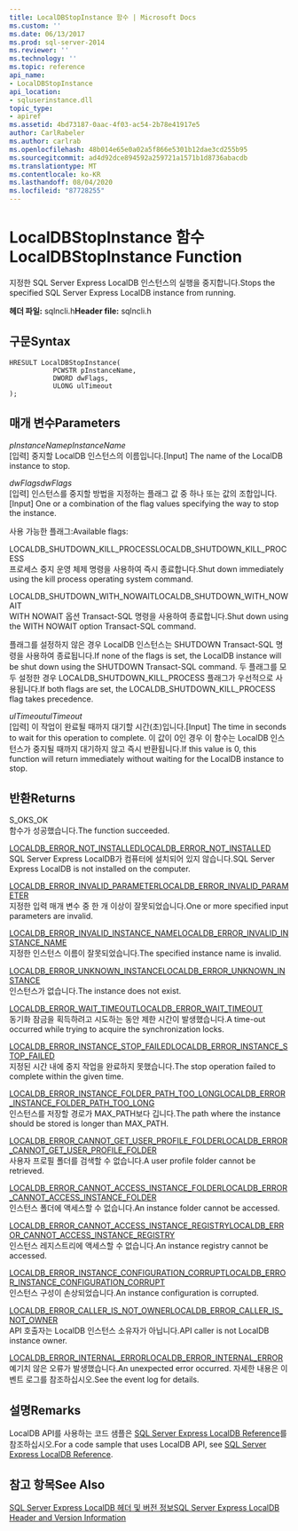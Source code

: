 ```yaml
---
title: LocalDBStopInstance 함수 | Microsoft Docs
ms.custom: ''
ms.date: 06/13/2017
ms.prod: sql-server-2014
ms.reviewer: ''
ms.technology: ''
ms.topic: reference
api_name:
- LocalDBStopInstance
api_location:
- sqluserinstance.dll
topic_type:
- apiref
ms.assetid: 4bd73187-0aac-4f03-ac54-2b78e41917e5
author: CarlRabeler
ms.author: carlrab
ms.openlocfilehash: 48b014e65e0a02a5f866e5301b12dae3cd255b95
ms.sourcegitcommit: ad4d92dce894592a259721a1571b1d8736abacdb
ms.translationtype: MT
ms.contentlocale: ko-KR
ms.lasthandoff: 08/04/2020
ms.locfileid: "87728255"
---
```

# <a name="localdbstopinstance-function"></a><span data-ttu-id="b4681-102">LocalDBStopInstance 함수</span><span class="sxs-lookup"><span data-stu-id="b4681-102">LocalDBStopInstance Function</span></span>
  <span data-ttu-id="b4681-103">지정한 SQL Server Express LocalDB 인스턴스의 실행을 중지합니다.</span><span class="sxs-lookup"><span data-stu-id="b4681-103">Stops the specified SQL Server Express LocalDB instance from running.</span></span>  
  
 <span data-ttu-id="b4681-104">**헤더 파일:** sqlncli.h</span><span class="sxs-lookup"><span data-stu-id="b4681-104">**Header file:** sqlncli.h</span></span>  
  
## <a name="syntax"></a><span data-ttu-id="b4681-105">구문</span><span class="sxs-lookup"><span data-stu-id="b4681-105">Syntax</span></span>  
  
```  
HRESULT LocalDBStopInstance(  
           PCWSTR pInstanceName,  
           DWORD dwFlags,   
           ULONG ulTimeout   
);  
```  
  
## <a name="parameters"></a><span data-ttu-id="b4681-106">매개 변수</span><span class="sxs-lookup"><span data-stu-id="b4681-106">Parameters</span></span>  
 <span data-ttu-id="b4681-107">*pInstanceName*</span><span class="sxs-lookup"><span data-stu-id="b4681-107">*pInstanceName*</span></span>  
 <span data-ttu-id="b4681-108">[입력] 중지할 LocalDB 인스턴스의 이름입니다.</span><span class="sxs-lookup"><span data-stu-id="b4681-108">[Input] The name of the LocalDB instance to stop.</span></span>  
  
 <span data-ttu-id="b4681-109">*dwFlags*</span><span class="sxs-lookup"><span data-stu-id="b4681-109">*dwFlags*</span></span>  
 <span data-ttu-id="b4681-110">[입력] 인스턴스를 중지할 방법을 지정하는 플래그 값 중 하나 또는 값의 조합입니다.</span><span class="sxs-lookup"><span data-stu-id="b4681-110">[Input] One or a combination of the flag values specifying the way to stop the instance.</span></span>  
  
 <span data-ttu-id="b4681-111">사용 가능한 플래그:</span><span class="sxs-lookup"><span data-stu-id="b4681-111">Available flags:</span></span>  
  
 <span data-ttu-id="b4681-112">LOCALDB_SHUTDOWN_KILL_PROCESS</span><span class="sxs-lookup"><span data-stu-id="b4681-112">LOCALDB_SHUTDOWN_KILL_PROCESS</span></span>  
 <span data-ttu-id="b4681-113">프로세스 중지 운영 체제 명령을 사용하여 즉시 종료합니다.</span><span class="sxs-lookup"><span data-stu-id="b4681-113">Shut down immediately using the kill process operating system command.</span></span>  
  
 <span data-ttu-id="b4681-114">LOCALDB_SHUTDOWN_WITH_NOWAIT</span><span class="sxs-lookup"><span data-stu-id="b4681-114">LOCALDB_SHUTDOWN_WITH_NOWAIT</span></span>  
 <span data-ttu-id="b4681-115">WITH NOWAIT 옵션 Transact-SQL 명령을 사용하여 종료합니다.</span><span class="sxs-lookup"><span data-stu-id="b4681-115">Shut down using the WITH NOWAIT option Transact-SQL command.</span></span>  
  
 <span data-ttu-id="b4681-116">플래그를 설정하지 않은 경우 LocalDB 인스턴스는 SHUTDOWN Transact-SQL 명령을 사용하여 종료됩니다.</span><span class="sxs-lookup"><span data-stu-id="b4681-116">If none of the flags is set, the LocalDB instance will be shut down using the SHUTDOWN Transact-SQL command.</span></span> <span data-ttu-id="b4681-117">두 플래그를 모두 설정한 경우 LOCALDB_SHUTDOWN_KILL_PROCESS 플래그가 우선적으로 사용됩니다.</span><span class="sxs-lookup"><span data-stu-id="b4681-117">If both flags are set, the LOCALDB_SHUTDOWN_KILL_PROCESS flag takes precedence.</span></span>  
  
 <span data-ttu-id="b4681-118">*ulTimeout*</span><span class="sxs-lookup"><span data-stu-id="b4681-118">*ulTimeout*</span></span>  
 <span data-ttu-id="b4681-119">[입력] 이 작업이 완료될 때까지 대기할 시간(초)입니다.</span><span class="sxs-lookup"><span data-stu-id="b4681-119">[Input] The time in seconds to wait for this operation to complete.</span></span> <span data-ttu-id="b4681-120">이 값이 0인 경우 이 함수는 LocalDB 인스턴스가 중지될 때까지 대기하지 않고 즉시 반환됩니다.</span><span class="sxs-lookup"><span data-stu-id="b4681-120">If this value is 0, this function will return immediately without waiting for the LocalDB instance to stop.</span></span>  
  
## <a name="returns"></a><span data-ttu-id="b4681-121">반환</span><span class="sxs-lookup"><span data-stu-id="b4681-121">Returns</span></span>  
 <span data-ttu-id="b4681-122">S_OK</span><span class="sxs-lookup"><span data-stu-id="b4681-122">S_OK</span></span>  
 <span data-ttu-id="b4681-123">함수가 성공했습니다.</span><span class="sxs-lookup"><span data-stu-id="b4681-123">The function succeeded.</span></span>  
  
 [<span data-ttu-id="b4681-124">LOCALDB_ERROR_NOT_INSTALLED</span><span class="sxs-lookup"><span data-stu-id="b4681-124">LOCALDB_ERROR_NOT_INSTALLED</span></span>](../express-localdb-error-messages/localdb-error-not-installed.md)  
 <span data-ttu-id="b4681-125">SQL Server Express LocalDB가 컴퓨터에 설치되어 있지 않습니다.</span><span class="sxs-lookup"><span data-stu-id="b4681-125">SQL Server Express LocalDB is not installed on the computer.</span></span>  
  
 [<span data-ttu-id="b4681-126">LOCALDB_ERROR_INVALID_PARAMETER</span><span class="sxs-lookup"><span data-stu-id="b4681-126">LOCALDB_ERROR_INVALID_PARAMETER</span></span>](../express-localdb-error-messages/localdb-error-invalid-parameter.md)  
 <span data-ttu-id="b4681-127">지정한 입력 매개 변수 중 한 개 이상이 잘못되었습니다.</span><span class="sxs-lookup"><span data-stu-id="b4681-127">One or more specified input parameters are invalid.</span></span>  
  
 [<span data-ttu-id="b4681-128">LOCALDB_ERROR_INVALID_INSTANCE_NAME</span><span class="sxs-lookup"><span data-stu-id="b4681-128">LOCALDB_ERROR_INVALID_INSTANCE_NAME</span></span>](../express-localdb-error-messages/localdb-error-invalid-instance-name.md)  
 <span data-ttu-id="b4681-129">지정한 인스턴스 이름이 잘못되었습니다.</span><span class="sxs-lookup"><span data-stu-id="b4681-129">The specified instance name is invalid.</span></span>  
  
 [<span data-ttu-id="b4681-130">LOCALDB_ERROR_UNKNOWN_INSTANCE</span><span class="sxs-lookup"><span data-stu-id="b4681-130">LOCALDB_ERROR_UNKNOWN_INSTANCE</span></span>](../express-localdb-error-messages/localdb-error-unknown-instance.md)  
 <span data-ttu-id="b4681-131">인스턴스가 없습니다.</span><span class="sxs-lookup"><span data-stu-id="b4681-131">The instance does not exist.</span></span>  
  
 [<span data-ttu-id="b4681-132">LOCALDB_ERROR_WAIT_TIMEOUT</span><span class="sxs-lookup"><span data-stu-id="b4681-132">LOCALDB_ERROR_WAIT_TIMEOUT</span></span>](../express-localdb-error-messages/localdb-error-wait-timeout.md)  
 <span data-ttu-id="b4681-133">동기화 잠금을 획득하려고 시도하는 동안 제한 시간이 발생했습니다.</span><span class="sxs-lookup"><span data-stu-id="b4681-133">A time-out occurred while trying to acquire the synchronization locks.</span></span>  
  
 [<span data-ttu-id="b4681-134">LOCALDB_ERROR_INSTANCE_STOP_FAILED</span><span class="sxs-lookup"><span data-stu-id="b4681-134">LOCALDB_ERROR_INSTANCE_STOP_FAILED</span></span>](../express-localdb-error-messages/localdb-error-instance-stop-failed.md)  
 <span data-ttu-id="b4681-135">지정된 시간 내에 중지 작업을 완료하지 못했습니다.</span><span class="sxs-lookup"><span data-stu-id="b4681-135">The stop operation failed to complete within the given time.</span></span>  
  
 [<span data-ttu-id="b4681-136">LOCALDB_ERROR_INSTANCE_FOLDER_PATH_TOO_LONG</span><span class="sxs-lookup"><span data-stu-id="b4681-136">LOCALDB_ERROR_INSTANCE_FOLDER_PATH_TOO_LONG</span></span>](../express-localdb-error-messages/localdb-error-instance-folder-path-too-long.md)  
 <span data-ttu-id="b4681-137">인스턴스를 저장할 경로가 MAX_PATH보다 깁니다.</span><span class="sxs-lookup"><span data-stu-id="b4681-137">The path where the instance should be stored is longer than MAX_PATH.</span></span>  
  
 [<span data-ttu-id="b4681-138">LOCALDB_ERROR_CANNOT_GET_USER_PROFILE_FOLDER</span><span class="sxs-lookup"><span data-stu-id="b4681-138">LOCALDB_ERROR_CANNOT_GET_USER_PROFILE_FOLDER</span></span>](../express-localdb-error-messages/localdb-error-cannot-get-user-profile-folder.md)  
 <span data-ttu-id="b4681-139">사용자 프로필 폴더를 검색할 수 없습니다.</span><span class="sxs-lookup"><span data-stu-id="b4681-139">A user profile folder cannot be retrieved.</span></span>  
  
 [<span data-ttu-id="b4681-140">LOCALDB_ERROR_CANNOT_ACCESS_INSTANCE_FOLDER</span><span class="sxs-lookup"><span data-stu-id="b4681-140">LOCALDB_ERROR_CANNOT_ACCESS_INSTANCE_FOLDER</span></span>](../express-localdb-error-messages/localdb-error-cannot-access-instance-folder.md)  
 <span data-ttu-id="b4681-141">인스턴스 폴더에 액세스할 수 없습니다.</span><span class="sxs-lookup"><span data-stu-id="b4681-141">An instance folder cannot be accessed.</span></span>  
  
 [<span data-ttu-id="b4681-142">LOCALDB_ERROR_CANNOT_ACCESS_INSTANCE_REGISTRY</span><span class="sxs-lookup"><span data-stu-id="b4681-142">LOCALDB_ERROR_CANNOT_ACCESS_INSTANCE_REGISTRY</span></span>](../express-localdb-error-messages/localdb-error-cannot-access-instance-registry.md)  
 <span data-ttu-id="b4681-143">인스턴스 레지스트리에 액세스할 수 없습니다.</span><span class="sxs-lookup"><span data-stu-id="b4681-143">An instance registry cannot be accessed.</span></span>  
  
 [<span data-ttu-id="b4681-144">LOCALDB_ERROR_INSTANCE_CONFIGURATION_CORRUPT</span><span class="sxs-lookup"><span data-stu-id="b4681-144">LOCALDB_ERROR_INSTANCE_CONFIGURATION_CORRUPT</span></span>](../express-localdb-error-messages/localdb-error-instance-configuration-corrupt.md)  
 <span data-ttu-id="b4681-145">인스턴스 구성이 손상되었습니다.</span><span class="sxs-lookup"><span data-stu-id="b4681-145">An instance configuration is corrupted.</span></span>  
  
 [<span data-ttu-id="b4681-146">LOCALDB_ERROR_CALLER_IS_NOT_OWNER</span><span class="sxs-lookup"><span data-stu-id="b4681-146">LOCALDB_ERROR_CALLER_IS_NOT_OWNER</span></span>](../express-localdb-error-messages/localdb-error-caller-is-not-owner.md)  
 <span data-ttu-id="b4681-147">API 호출자는 LocalDB 인스턴스 소유자가 아닙니다.</span><span class="sxs-lookup"><span data-stu-id="b4681-147">API caller is not LocalDB instance owner.</span></span>  
  
 [<span data-ttu-id="b4681-148">LOCALDB_ERROR_INTERNAL_ERROR</span><span class="sxs-lookup"><span data-stu-id="b4681-148">LOCALDB_ERROR_INTERNAL_ERROR</span></span>](../express-localdb-error-messages/localdb-error-internal-error.md)  
 <span data-ttu-id="b4681-149">예기치 않은 오류가 발생했습니다.</span><span class="sxs-lookup"><span data-stu-id="b4681-149">An unexpected error occurred.</span></span> <span data-ttu-id="b4681-150">자세한 내용은 이벤트 로그를 참조하십시오.</span><span class="sxs-lookup"><span data-stu-id="b4681-150">See the event log for details.</span></span>  
  
## <a name="remarks"></a><span data-ttu-id="b4681-151">설명</span><span class="sxs-lookup"><span data-stu-id="b4681-151">Remarks</span></span>  
 <span data-ttu-id="b4681-152">LocalDB API를 사용하는 코드 샘플은 [SQL Server Express LocalDB Reference](../sql-server-express-localdb-reference.md)를 참조하십시오.</span><span class="sxs-lookup"><span data-stu-id="b4681-152">For a code sample that uses LocalDB API, see [SQL Server Express LocalDB Reference](../sql-server-express-localdb-reference.md).</span></span>  
  
## <a name="see-also"></a><span data-ttu-id="b4681-153">참고 항목</span><span class="sxs-lookup"><span data-stu-id="b4681-153">See Also</span></span>  
 [<span data-ttu-id="b4681-154">SQL Server Express LocalDB 헤더 및 버전 정보</span><span class="sxs-lookup"><span data-stu-id="b4681-154">SQL Server Express LocalDB Header and Version Information</span></span>](sql-server-express-localdb-header-and-version-information.md)  
  
  
